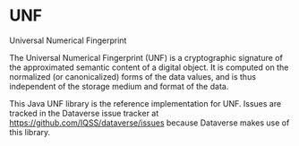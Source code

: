 UNF
===

Universal Numerical Fingerprint


The Universal Numerical Fingerprint (UNF) is a cryptographic signature of the approximated semantic content of a digital object.
It is computed on the normalized (or canonicalized) forms of the data values, and is thus independent of the storage 
medium and format of the data. 

This Java UNF library is the reference implementation for UNF. Issues are tracked in the Dataverse issue tracker at https://github.com/IQSS/dataverse/issues because Dataverse makes use of this library.
